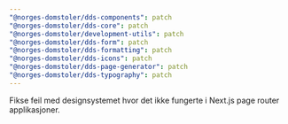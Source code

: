 ```yaml
---
"@norges-domstoler/dds-components": patch
"@norges-domstoler/dds-core": patch
"@norges-domstoler/development-utils": patch
"@norges-domstoler/dds-form": patch
"@norges-domstoler/dds-formatting": patch
"@norges-domstoler/dds-icons": patch
"@norges-domstoler/dds-page-generator": patch
"@norges-domstoler/dds-typography": patch
---
```


Fikse feil med designsystemet hvor det ikke fungerte i Next.js page router applikasjoner.
